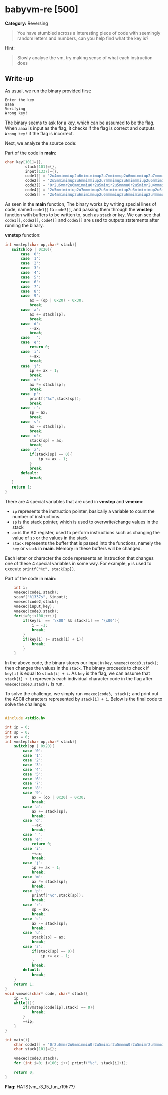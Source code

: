 # babyvm-re [500]
**Category:** Reversing

> You have stumbled across a interesting piece of code with seemingly random letters and numbers, can you help find what the key is?

Hint:  
> Slowly analyse the vm, try making sense of what each instruction does

## Write-up
As usual, we run the binary provided first:  
```
Enter the key
aaaa
Verifying
Wrong key!
```

The binary seems to ask for a key, which can be assumed to be the flag. When ```aaaa``` is input as the flag, 
it checks if the flag is correct and outputs ```Wrong key!``` if the flag is incorrect.

Next, we analyze the source code:

Part of the code in **main**:
```c
char key[101]={},
         stack[101]={},
         input[1337]={},
         code1[] = "2u4mmimmiup2u6mimimimup2u7mmimmup2u6mmimmiup2u7mmmimup2u4mmmup2u7mmimmup2u6mimmmup2u6mmimmiup2u4mmmup2u6mimmimiup2u6mmimmiup2u7mimmmiup2u5mup",
         code2[] = "2u5mmimimup2u6mmimmiup2u7mmmimup2u6mimmmiup2u6mmimimup2u7mimmmiup2u6mimmmiup2u6mimimimup2u6mmimimiup2u5mup",
         code3[] = "0r2u6mmr2u6mmimmiu0r2u5mimir2u5mmmu0r2u5mimr2u4mmmiu0r2u5mmir2u5mmmimiu0r2u5mmr2u4mimmiu0r2u4mimir2u7mimu0r2u4mimr2u6mmmmu0r2u4mmir2u4mimimimu0r2u4mmr2u5mimimimu0r2u7mir2u6mmimimu0r2u7mr2u5mimmmu0r2u6mir2u5mmmimu0r2u6mr2u5mmmiu0r2u5mir2u4mimimu0r2u5mr2u5mmimmiu9r2u5mmimu8r2u6mimmimu7r2u5mimmmu6r2u6mmimimiu5r2u7mmmmiu4r2u7mmimimiu3r2u5mmmmu2r2u5mmmimu1r2u4mmmmu0r2u4mimmmu",
         code4[] = "2u5mmimimiup2u7mmmimup2u6mimimimiup2u6mimimimup2u6mmimimiup2u4mmmup2u6mimmimiup2u6mmimmiup2u7mimmmiup2u4mmmiup2u5mup",
         code5[] = "2u4mmimimup2u6mimimmup2u6mmmmiup2u6mmimimiup2u4mmmup2u7mmimup2u4mmmup";
 ```
As seen in the **main** function, The binary works by writing special lines of code, named ```code1[]``` to ```code5[]```, and passing them through the **vmstep** function with buffers to be written to, such as `stack` or `key`. We can see that `code1[]`, `code2[]`, `code4[]` and `code5[]` are used to outputs statements after running the binary. 

 **vmstep** function:
 ```c
 int vmstep(char op,char* stack){
    switch(op | 0x20){
        case '0':
        case '1':
        case '2':
        case '3':
        case '4':
        case '5':
        case '6':
        case '7':
        case '8':
        case '9':
            ax = (op | 0x20) - 0x30;
            break;
        case 'a':
            ax += stack[sp];
            break;
        case 'd':
            --ax;
            break;
        case ' ':
        case 'e':
            return 0;
        case 'i':
            ++ax;
            break;
        case 'j':
            ip += ax - 1;
            break;
        case 'm':
            ax *= stack[sp];
            break;
        case 'p':
            printf("%c",stack[sp]);
            break;
        case 'r':
            sp = ax;
            break;
        case 's':
            ax -= stack[sp];
            break;
        case 'u':
            stack[sp] = ax;
            break;
        case 'z':
            if(stack[sp] == 0){
                ip += ax - 1;
            }
            break;
        default:
            break;
    }
    return 1;
}
```

There are 4 special variables that are used in **vmstep** and **vmexec**:
* `ip` represents the instruction pointer, basically a variable to count the number of instructions.
* `sp` is the stack pointer, which is used to overwrite/change values in the stack
* `ax` is the AX register, used to perform instructions such as changing the value of `sp` or the values in the stack
* `stack` represents the buffer that is passed into the functions, namely the `key` or `stack` in **main**. Memory in these buffers will be changed.  

Each letter or character the code represents an instruction that changes one of these 4 special variables in some way. For example, `p` is used to execute `printf("%c", stack[sp])`.

Part of the code in **main**:
```c
    int i;
    vmexec(code1,stack);
    scanf("%1337s", &input);
    vmexec(code2,stack);
    vmexec(input,key);
    vmexec(code3,stack);
    for(i=0;i<100;++i){
        if(key[i] == '\x00' && stack[i] == '\x00'){
            i = -1;
            break;
        }
        if(key[i] != stack[i] + i){
            break;
        }
    }
```

In the above code, the binary stores our input in `key`. `vmexec(code3,stack);` then changes the values in the `stack`. The binary proceeds to check if `key[i]` is equal to `stack[i] + i`. As `key` is the flag, we can assume that `stack[i] + i` represents each individual character code in the flag after `vmexec(code3,stack);` is run.

To solve the challenge, we simply run `vmexec(code3, stack);` and print out the ASCII characters represented by `stack[i] + i`. Below is the final code to solve the challenge:
```c
 
#include <stdio.h>

int ip = 0;
int sp = 0;
int ax = 0;
int vmstep(char op,char* stack){
    switch(op | 0x20){
        case '0':
        case '1':
        case '2':
        case '3':
        case '4':
        case '5':
        case '6':
        case '7':
        case '8':
        case '9':
            ax = (op | 0x20) - 0x30;
            break;
        case 'a':
            ax += stack[sp];
            break;
        case 'd':
            --ax;
            break;
        case ' ':
        case 'e':
            return 0;
        case 'i':
            ++ax;
            break;
        case 'j':
            ip += ax - 1;
            break;
        case 'm':
            ax *= stack[sp];
            break;
        case 'p':
            printf("%c",stack[sp]);
            break;
        case 'r':
            sp = ax;
            break;
        case 's':
            ax -= stack[sp];
            break;
        case 'u':
            stack[sp] = ax;
            break;
        case 'z':
            if(stack[sp] == 0){
                ip += ax - 1;
            }
            break;
        default:
            break;
    }
    return 1;
}
void vmexec(char* code, char* stack){
    ip = 0;
    while(1){
        if(vmstep(code[ip],stack) == 0){
            break;
        }
        ++ip;
    }
}

int main(){
    char code3[] = "0r2u6mmr2u6mmimmiu0r2u5mimir2u5mmmu0r2u5mimr2u4mmmiu0r2u5mmir2u5mmmimiu0r2u5mmr2u4mimmiu0r2u4mimir2u7mimu0r2u4mimr2u6mmmmu0r2u4mmir2u4mimimimu0r2u4mmr2u5mimimimu0r2u7mir2u6mmimimu0r2u7mr2u5mimmmu0r2u6mir2u5mmmimu0r2u6mr2u5mmmiu0r2u5mir2u4mimimu0r2u5mr2u5mmimmiu9r2u5mmimu8r2u6mimmimu7r2u5mimmmu6r2u6mmimimiu5r2u7mmmmiu4r2u7mmimimiu3r2u5mmmmu2r2u5mmmimu1r2u4mmmmu0r2u4mimmmu";
    char stack[101]={};
    
    vmexec(code3,stack);
    for (int i=0; i<100; i++) printf("%c", stack[i]+i);
    
    return 0;
}
```
 



**Flag:** HATS{vm_r3_15_fun_r19h7?}

